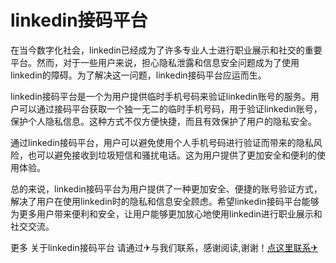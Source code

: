 # linkedin接码平台

在当今数字化社会，linkedin已经成为了许多专业人士进行职业展示和社交的重要平台。然而，对于一些用户来说，担心隐私泄露和信息安全问题成为了使用linkedin的障碍。为了解决这一问题，linkedin接码平台应运而生。

linkedin接码平台是一个为用户提供临时手机号码来验证linkedin账号的服务。用户可以通过接码平台获取一个独一无二的临时手机号码，用于验证linkedin账号，保护个人隐私信息。这种方式不仅方便快捷，而且有效保护了用户的隐私安全。

通过linkedin接码平台，用户可以避免使用个人手机号码进行验证而带来的隐私风险，也可以避免接收到垃圾短信和骚扰电话。这为用户提供了更加安全和便利的使用体验。

总的来说，linkedin接码平台为用户提供了一种更加安全、便捷的账号验证方式，解决了用户在使用linkedin时的隐私和信息安全顾虑。希望linkedin接码平台能够为更多用户带来便利和安全，让用户能够更加放心地使用linkedin进行职业展示和社交交流。

更多 关于linkedin接码平台 请通过✈与我们联系，感谢阅读,谢谢！[点这里联系✈](https://abc.k02.cc)